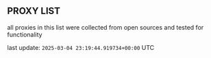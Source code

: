 ## PROXY LIST

all proxies in this list were collected from open sources and tested for functionality

last update: `2025-03-04 23:19:44.919734+00:00` UTC